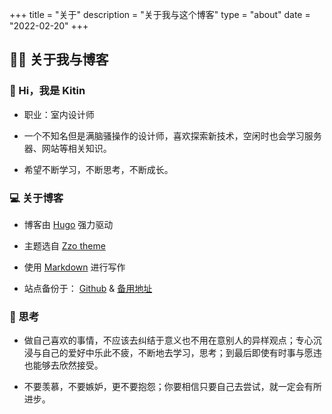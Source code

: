 +++
title = "关于"
description = "关于我与这个博客"
type = "about"
date = "2022-02-20"
+++

## 🙋‍♂️ 关于我与博客

### 👋 Hi，我是 Kitin

- 职业：室内设计师

- 一个不知名但是满脑骚操作的设计师，喜欢探索新技术，空闲时也会学习服务器、网站等相关知识。

- 希望不断学习，不断思考，不断成长。

### 💻 关于博客

- 博客由 <a href="https://gohugo.io" target="_blank">Hugo</a> 强力驱动

- 主题选自 <a href="https://github.com/zzossig/hugo-theme-zzo" target="_blank">Zzo theme</a>

- 使用 <a href="https://markdown.com.cn" target="_blank">Markdown</a> 进行写作

- 站点备份于： <a href="https://github.com" target="_blank">Github</a> & <a href="https://gh.kitin.cn" target="_blank">备用地址</a>

### 🧠 思考

- 做自己喜欢的事情，不应该去纠结于意义也不用在意别人的异样观点；专心沉浸与自己的爱好中乐此不疲，不断地去学习，思考；到最后即使有时事与愿违也能够去欣然接受。

- 不要羡慕，不要嫉妒，更不要抱怨；你要相信只要自己去尝试，就一定会有所进步。